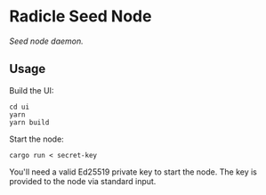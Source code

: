 # Radicle Seed Node

*Seed node daemon.*

## Usage

Build the UI:

    cd ui
    yarn
    yarn build

Start the node:

    cargo run < secret-key

You'll need a valid Ed25519 private key to start the node. The key is provided
to the node via standard input.
